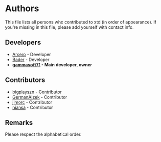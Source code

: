 # Authors

This file lists all persons who contributed to xtd (in order of appearance). If you're missing in this file, please add yourself with contact info.

## Developers

* [Arsero](https://github.com/Arsero) - Developer
* [Bader](https://github.com/BaderEddineOuaich) - Developer
* **[gammasoft71](https://gammasoft71.wixsite.com/gammasoft) - Main developer, owner**

## Contributors
* [bigplayszn](https://github.com/bigplayszn) - Contributor
* [GermanAizek](https://github.com/GermanAizek) - Contributor
* [jimorc](https://github.com/jimorc) - Contributor
* [niansa](https://github.com/niansa) - Contributor

## Remarks

Please respect the alphabetical order.